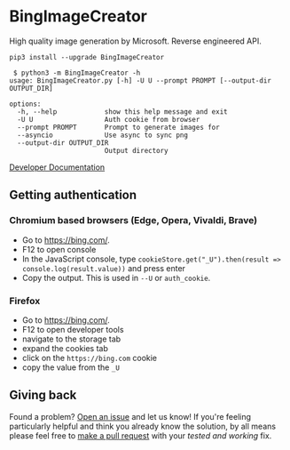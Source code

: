 # BingImageCreator
High quality image generation by Microsoft. Reverse engineered API.

`pip3 install --upgrade BingImageCreator`

```
 $ python3 -m BingImageCreator -h
usage: BingImageCreator.py [-h] -U U --prompt PROMPT [--output-dir OUTPUT_DIR]

options:
  -h, --help            show this help message and exit
  -U U                  Auth cookie from browser
  --prompt PROMPT       Prompt to generate images for
  --asyncio             Use async to sync png
  --output-dir OUTPUT_DIR
                        Output directory
```

[Developer Documentation](https://github.com/DJStompZone/BingImageCreator/blob/main/DOCUMENTATION.md)


## Getting authentication
### Chromium based browsers (Edge, Opera, Vivaldi, Brave)
- Go to https://bing.com/.
- F12 to open console
- In the JavaScript console, type `cookieStore.get("_U").then(result => console.log(result.value))` and press enter
- Copy the output. This is used in `--U` or `auth_cookie`.

### Firefox
- Go to https://bing.com/.
- F12 to open developer tools
- navigate to the storage tab
- expand the cookies tab
- click on the `https://bing.com` cookie
- copy the value from the `_U`

## Giving back
Found a problem? [Open an issue](https://github.com/DJStompZone/BingImageCreator/issues/new/choose) and let us know! If you're feeling particularly helpful and think you already know the solution, by all means please feel free to [make a pull request](https://github.com/DJStompZone/BingImageCreator/pulls) with your *tested and working* fix.
